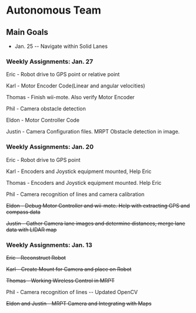 # Autonomous Team #

## Main Goals ##

  * Jan. 25  -- Navigate within Solid Lanes


### Weekly Assignments: Jan. 27 ###

Eric - Robot drive to GPS point or relative point

Karl - Motor Encoder Code(Linear and angular velocities)

Thomas - Finish wii-mote.  Also verify Motor Encoder

Phil - Camera obstacle detection

Eldon - Motor Controller Code

Justin - Camera Configuration files. MRPT Obstacle detection in image.


### Weekly Assignments: Jan. 20 ###

Eric - Robot drive to GPS point

Karl - Encoders and Joystick equipment mounted, Help Eric

Thomas - Encoders and Joystick equipment mounted.  Help Eric

Phil - Camera recognition of lines and camera calibration

~~Eldon - Debug Motor Controller and wii-mote.  Help with extracting GPS and compass data~~

~~Justin - Gather Camera lane images and determine distances, merge lane data with LIDAR map~~


### Weekly Assignments: Jan. 13 ###

~~Eric - Reconstruct Robot~~

~~Karl - Create Mount for Camera and place on Robot~~

~~Thomas - Working Wireless Control in MRPT~~

Phil - Camera recognition of lines -- Updated OpenCV

~~Eldon and Justin - MRPT Camera and Integrating with Maps~~